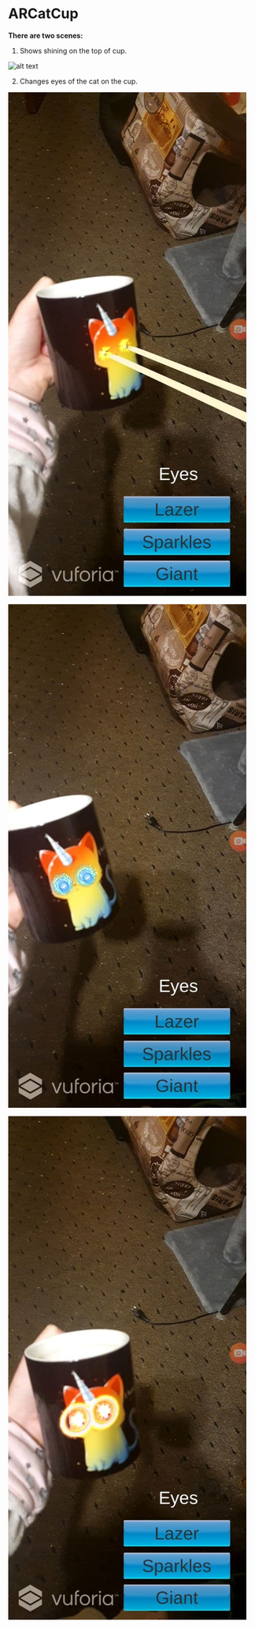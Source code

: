 # ARCatCup
<b>There are two scenes:</b>
1. Shows shining on the top of cup.

![alt text](https://github.com/YaJProgrammist/ARCatCup/blob/master/scene1Screenshot.jpg?raw=true)


2. Changes eyes of the cat on the cup.

![alt text](https://github.com/YaJProgrammist/ARCatCup/blob/master/scene2Screenshot1.jpg?raw=true)

![alt text](https://github.com/YaJProgrammist/ARCatCup/blob/master/scene2Screenshot2.jpg?raw=true)

![alt text](https://github.com/YaJProgrammist/ARCatCup/blob/master/scene2Screenshot3.jpg?raw=true)
